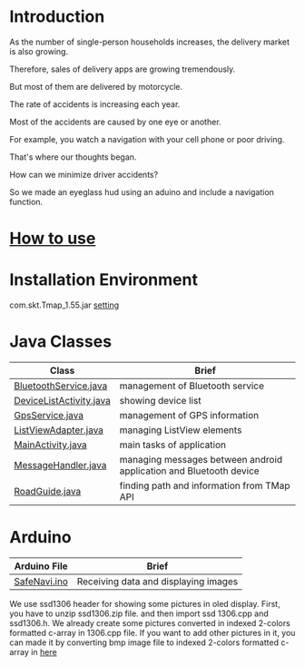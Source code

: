# Introduction


As the number of single-person households increases, the delivery market is also growing.

Therefore, sales of delivery apps are growing tremendously.

But most of them are delivered by motorcycle.

The rate of accidents is increasing each year.


Most of the accidents are caused by one eye or another.

For example, you watch a navigation with your cell phone or poor driving.

That's where our thoughts began.

How can we minimize driver accidents?

So we made an eyeglass hud using an aduino and include a navigation function.


# [How to use](https://github.com/kjw217/SafeNavi/wiki/HowToUse)

# Installation Environment
com.skt.Tmap_1.55.jar [setting](http://tmapapi.sktelecom.com/main.html#android/guide/androidGuide.sample1)

# Java Classes
**Class** | **Brief**
---|---
[BluetoothService.java](https://github.com/kjw217/SafeNavi/wiki/BluetoothService) | management of Bluetooth service
[DeviceListActivity.java](https://github.com/kjw217/SafeNavi/wiki/DeviceListActivity) | showing device list
[GpsService.java](https://github.com/kjw217/SafeNavi/wiki/GpsService) | management of GPS information
[ListViewAdapter.java](https://github.com/kjw217/SafeNavi/wiki/ListViewAdapter) | managing ListView elements
[MainActivity.java](https://github.com/kjw217/SafeNavi/wiki/MainActivity) | main tasks of application
[MessageHandler.java](https://github.com/kjw217/SafeNavi/wiki/MessageHandler) | managing messages between android application and Bluetooth device
[RoadGuide.java](https://github.com/kjw217/SafeNavi/wiki/RoadGuide) | finding path and information from TMap API

# Arduino
**Arduino File** | **Brief**
---|---
[SafeNavi.ino](https://github.com/kjw217/SafeNavi/wiki/SafeNavi.ino) | Receiving data and displaying images 
We use ssd1306 header for showing some pictures in oled display.
First, you have to unzip ssd1306.zip file. and then import ssd 1306.cpp and ssd1306.h.
We already create some pictures converted in indexed 2-colors formatted c-array in 1306.cpp file.
If you want to add other pictures in it, you can made it by converting bmp image file to indexed 2-colors formatted c-array in [here](https://littlevgl.com/image-to-c-array) 

